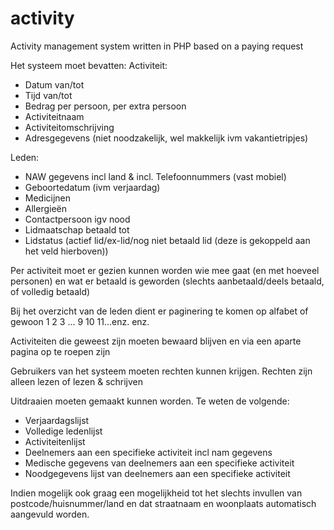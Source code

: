 activity
========

Activity management system written in PHP based on a paying request

Het systeem moet bevatten:
Activiteit:
* Datum van/tot
* Tijd van/tot
* Bedrag per persoon, per extra persoon
* Activiteitnaam
* Activiteitomschrijving
* Adresgegevens (niet noodzakelijk, wel makkelijk ivm vakantietripjes)

Leden:
* NAW gegevens incl land & incl. Telefoonnummers (vast mobiel)
* Geboortedatum (ivm verjaardag)
* Medicijnen
* Allergieën
* Contactpersoon igv nood
* Lidmaatschap betaald tot
* Lidstatus (actief lid/ex-lid/nog niet betaald lid (deze is gekoppeld aan het veld hierboven))

Per activiteit moet er gezien kunnen worden wie mee gaat (en met hoeveel personen) en wat er betaald is geworden (slechts aanbetaald/deels betaald, of volledig betaald)

Bij het overzicht van de leden dient er paginering te komen op alfabet of gewoon 1 2 3 ... 9 10 11...enz. enz.

Activiteiten die geweest zijn moeten bewaard blijven en via een aparte pagina op te roepen zijn

Gebruikers van het systeem moeten rechten kunnen krijgen. Rechten zijn alleen lezen of lezen & schrijven

Uitdraaien moeten gemaakt kunnen worden. Te weten de volgende:
* Verjaardagslijst
* Volledige ledenlijst
* Activiteitenlijst
* Deelnemers aan een specifieke activiteit incl nam gegevens
* Medische gegevens van deelnemers aan een specifieke activiteit
* Noodgegevens lijst van deelnemers aan een specifieke activiteit

Indien mogelijk ook graag een mogelijkheid tot het slechts invullen van postcode/huisnummer/land en dat straatnaam en woonplaats automatisch aangevuld worden.
